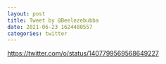 ```yaml
--- 
layout: post 
title: Tweet by @Beelezebubba 
date: 2021-06-23 1624480557 
categories: twitter 
--- 
```

https://twitter.com/o/status/1407799569568649227